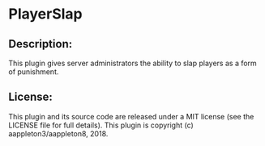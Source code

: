 # PlayerSlap
## Description: 
This plugin gives server administrators the ability to slap players as a form of punishment. 

## License: 
This plugin and its source code are released under a MIT license (see the LICENSE file for full details). This plugin is copyright (c) aappleton3/aappleton8, 2018. 
